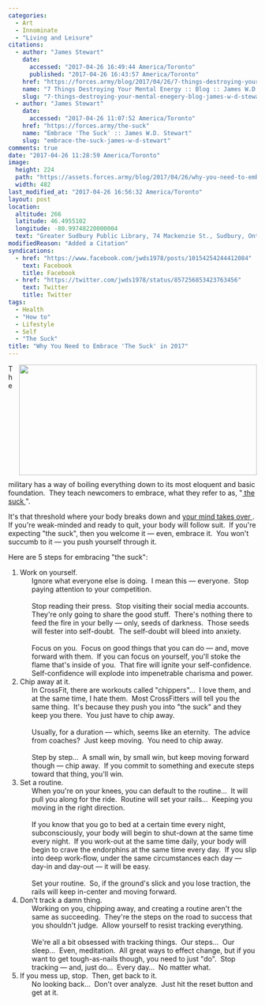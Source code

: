 ```yaml
---
categories:
  - Art
  - Innominate
  - "Living and Leisure"
citations:
  - author: "James Stewart"
    date:
      accessed: "2017-04-26 16:49:44 America/Toronto"
      published: "2017-04-26 16:43:57 America/Toronto"
    href: "https://forces.army/blog/2017/04/26/7-things-destroying-your-mental-enegery"
    name: "7 Things Destroying Your Mental Energy :: Blog :: James W.D. Stewart"
    slug: "7-things-destroying-your-mental-enegery-blog-james-w-d-stewart"
  - author: "James Stewart"
    date:
      accessed: "2017-04-26 11:07:52 America/Toronto"
    href: "https://forces.army/the-suck"
    name: "Embrace 'The Suck' :: James W.D. Stewart"
    slug: "embrace-the-suck-james-w-d-stewart"
comments: true
date: "2017-04-26 11:28:59 America/Toronto"
image:
  height: 224
  path: "https://assets.forces.army/blog/2017/04/26/why-you-need-to-embrace-the-suck-in-2017/hotlink-ok/innominate_1_482x224.png"
  width: 482
last_modified_at: "2017-04-26 16:56:32 America/Toronto"
layout: post
location:
  altitude: 266
  latitude: 46.4955102
  longitude: -80.99748220000004
  text: "Greater Sudbury Public Library, 74 Mackenzie St., Sudbury, Ontario, P3C 4X8, Canada"
modifiedReason: "Added a Citation"
syndications:
  - href: "https://www.facebook.com/jwds1978/posts/10154254244412084"
    text: Facebook
    title: Facebook
  - href: "https://twitter.com/jwds1978/status/857256853423763456"
    text: Twitter
    title: Twitter
tags:
  - Health
  - "How to"
  - Lifestyle
  - Self
  - "The Suck"
title: "Why You Need to Embrace 'The Suck' in 2017"
---
```


<img
  alt="" height="224" src="{{ site.uri.assets }}/blog/2017/04/26/why-you-need-to-embrace-the-suck-in-2017/innominate_1_482x224.png"
  style="border: 0px; float: right; margin-bottom: 10px; margin-left: 10px;" width="482" />
<p>
  The military has a way of boiling everything down to its most eloquent and basic foundation.&nbsp; They teach newcomers to embrace, what they refer to as,
  &quot;<a
    href="{{ site.url }}{{ page.url }}#cite-embrace-the-suck-james-w-d-stewart" rel="me" title="Embrace 'The Suck' :: James W.D. Stewart">
    the suck
  </a>&quot;.
</p>
<p>
  It's that threshold where your body breaks down and
  <a
    href="{{ site.url }}{{ page.url }}#cite-7-things-destroying-your-mental-enegery-blog-james-w-d-stewart" rel="me"
    title="7 Things Destroying Your Mental Energy :: Blog :: James W.D. Stewart">
    your mind takes over
  </a>.&nbsp;
  If you're weak-minded and ready to quit, your body will follow suit.&nbsp; If you're expecting &quot;the suck&quot;, then you welcome it &#8212; even, embrace
  it.&nbsp; You won't succumb to it &#8212; you push yourself through it.
</p>
<!-- excerptBreak -->
<p>
  Here are 5 steps for embracing &quot;the suck&quot;:
  <ol style="list-style-type: decimal;">
    <li>
      Work on yourself.
      <ul style="list-style-type: none;">
        <li>
          Ignore what everyone else is doing.&nbsp; I mean this &#8212; everyone.&nbsp; Stop paying attention to your competition.<br />
          &nbsp;<br />
          Stop reading their press.&nbsp; Stop visiting their social media accounts.&nbsp; They're only going to share the good stuff.&nbsp; There's nothing
          there to feed the fire in your belly &#8212; only, seeds of darkness.&nbsp; Those seeds will fester into self-doubt.&nbsp; The self-doubt will bleed
          into anxiety.<br />
          &nbsp;<br />
          Focus on you.&nbsp; Focus on good things that you can do &#8212; and, move forward with them.&nbsp; If you can focus on yourself, you'll stoke the
          flame that's inside of you.&nbsp; That fire will ignite your self-confidence.&nbsp; Self-confidence will explode into impenetrable charisma and power.
        </li>
      </ul>
    </li>
    <li>
      Chip away at it.
      <ul style="list-style-type: none;">
        <li>
          In CrossFit, there are workouts called &quot;chippers&quot;&hellip;&nbsp; I love them, and at the same time, I hate them.&nbsp; Most CrossFitters will
          tell you the same thing.&nbsp; It's because they push you into &quot;the suck&quot; and they keep you there.&nbsp; You just have to chip away.<br />
          &nbsp;<br />
          Usually, for a duration &#8212; which, seems like an eternity.&nbsp; The advice from coaches?&nbsp; Just keep moving.&nbsp; You need to chip
          away.<br />
          &nbsp;<br />
          Step by step&hellip;&nbsp; A small win, by small win, but keep moving forward though &#8212; chip away.&nbsp; If you commit to something and execute
          steps toward that thing, you'll win.
        </li>
      </ul>
    </li>
    <li>
      Set a routine.
      <ul style="list-style-type: none;">
        <li>
          When you're on your knees, you can default to the routine&hellip;&nbsp; It will pull you along for the ride.&nbsp; Routine will set your
          rails&hellip;&nbsp; Keeping you moving in the right direction.<br />
          &nbsp;<br />
          If you know that you go to bed at a certain time every night, subconsciously, your body will begin to shut-down at the same time every night.&nbsp; If
          you work-out at the same time daily, your body will begin to crave the endorphins at the same time every day.&nbsp; If you slip into deep work-flow,
          under the same circumstances each day &#8212; day-in and day-out &#8212; it will be easy.<br />
          &nbsp;<br />
          Set your routine.&nbsp; So, if the ground's slick and you lose traction, the rails will keep in-center and moving forward.
        </li>
      </ul>
    </li>
    <li>
      Don't track a damn thing.
      <ul style="list-style-type: none;">
        <li>
          Working on you, chipping away, and creating a routine aren't the same as succeeding.&nbsp; They're the steps on the road to success that you shouldn't
          judge.&nbsp; Allow yourself to resist tracking everything.<br />
          &nbsp;<br />
          We're all a bit obsessed with tracking things.&nbsp; Our steps&hellip;&nbsp; Our sleep&hellip;&nbsp; Even, meditation.&nbsp; All great ways to effect
          change, but if you want to get tough-as-nails though, you need to just &quot;do&quot;.&nbsp; Stop tracking &#8212; and, just do&hellip;&nbsp; Every
          day&hellip;&nbsp; No matter what.
        </li>
      </ul>
    </li>
    <li>
      If you mess up, stop.&nbsp; Then, get back to it.
      <ul style="list-style-type: none;">
        <li>
          No looking back&hellip;&nbsp; Don't over analyze.&nbsp; Just hit the reset button and get at it.
        </li>
      </ul>
    </li>
  </ol>
</p>
